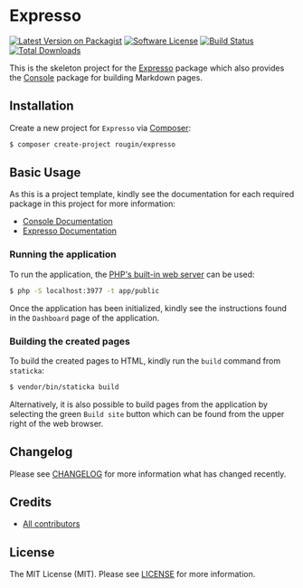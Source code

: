 # Expresso

[![Latest Version on Packagist][ico-version]][link-packagist]
[![Software License][ico-license]][link-license]
[![Build Status][ico-build]][link-build]
[![Total Downloads][ico-downloads]][link-downloads]

This is the skeleton project for the [Expresso](https://github.com/staticka/expresso) package which also provides the [Console](https://github.com/staticka/console) package for building Markdown pages.

## Installation

Create a new project for `Expresso` via [Composer](https://getcomposer.org/):

``` bash
$ composer create-project rougin/expresso
```

## Basic Usage

As this is a project template, kindly see the documentation for each required package in this project for more information:

* [Console Documentation][link-console-readme]
* [Expresso Documentation][link-expresso-readme]

### Running the application

To run the application, the [PHP's built-in web server](https://www.php.net/manual/en/features.commandline.webserver.php) can be used:

``` bash
$ php -S localhost:3977 -t app/public
```

Once the application has been initialized, kindly see the instructions found in the `Dashboard` page of the application.

### Building the created pages

To build the created pages to HTML, kindly run the `build` command from `staticka`:

``` bash
$ vendor/bin/staticka build
```

Alternatively, it is also possible to build pages from the application by selecting the green `Build site` button which can be found from the upper right of the web browser.

## Changelog

Please see [CHANGELOG][link-changelog] for more information what has changed recently.

## Credits

- [All contributors][link-contributors]

## License

The MIT License (MIT). Please see [LICENSE][link-license] for more information.

[ico-build]: https://img.shields.io/github/actions/workflow/status/staticka/expresso/build.yml?style=flat-square
[ico-downloads]: https://img.shields.io/packagist/dt/staticka/expresso.svg?style=flat-square
[ico-license]: https://img.shields.io/badge/license-MIT-brightgreen.svg?style=flat-square
[ico-version]: https://img.shields.io/packagist/v/staticka/expresso.svg?style=flat-square

[link-build]: https://github.com/staticka/expresso/actions
[link-changelog]: https://github.com/staticka/expresso/blob/master/CHANGELOG.md
[link-console-readme]: https://github.com/staticka/expresso/blob/master/README.md
[link-contributors]: https://github.com/staticka/expresso/contributors
[link-downloads]: https://packagist.org/packages/staticka/expresso
[link-expresso-readme]: https://github.com/staticka/expresso/blob/master/README.md
[link-license]: https://github.com/staticka/expresso/blob/master/LICENSE.md
[link-packagist]: https://packagist.org/packages/staticka/expresso